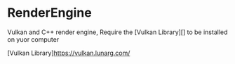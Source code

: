 # RenderEngine

Vulkan and C++ render engine, Require the [Vulkan Library][] to be installed on yuor computer

[Vulkan Library]https://vulkan.lunarg.com/